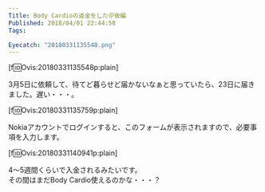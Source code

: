 ```yaml
---
Title: Body Cardioの返金をした＠後編
Published: 2018/04/01 22:44:58
Tags:

Eyecatch: "20180331135548.png"
---
```

[f:id:Ovis:20180331135548p:plain]

3月5日に依頼して、待てど暮らせど届かないなぁと思っていたら、23日に届きました。遅い・・・。  




[f:id:Ovis:20180331135759p:plain]

Nokiaアカウントでログインすると、このフォームが表示されますので、必要事項を入力します。  

[f:id:Ovis:20180331140941p:plain]

4～5週間くらいで入金されるみたいです。  
その間はまだBody Cardio使えるのかな・・・？